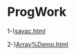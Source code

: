 # ProgWork



1-)[sayac.html](https://ertugrulcbn.github.io/Progwork/sayac.html)

2-)[Array%Demo.html](https://ertugrulcbn.github.io/ProgWork/Array%20Demo.html)

